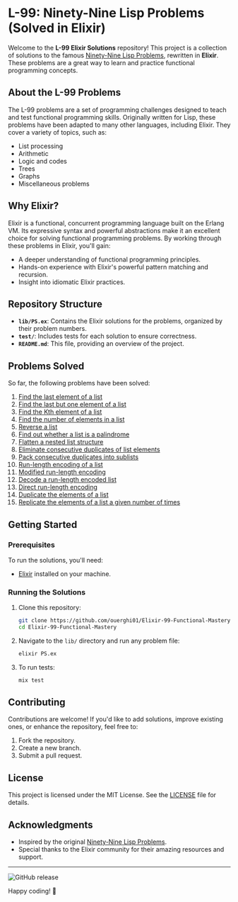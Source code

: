 # L-99: Ninety-Nine Lisp Problems (Solved in Elixir)

Welcome to the **L-99 Elixir Solutions** repository! This project is a collection of solutions to the famous [Ninety-Nine Lisp Problems](https://www.ic.unicamp.br/~meidanis/courses/mc336/2009s2/prolog/problemas/), rewritten in **Elixir**. These problems are a great way to learn and practice functional programming concepts.

## About the L-99 Problems

The L-99 problems are a set of programming challenges designed to teach and test functional programming skills. Originally written for Lisp, these problems have been adapted to many other languages, including Elixir. They cover a variety of topics, such as:

- List processing
- Arithmetic
- Logic and codes
- Trees
- Graphs
- Miscellaneous problems

## Why Elixir?

Elixir is a functional, concurrent programming language built on the Erlang VM. Its expressive syntax and powerful abstractions make it an excellent choice for solving functional programming problems. By working through these problems in Elixir, you'll gain:

- A deeper understanding of functional programming principles.
- Hands-on experience with Elixir's powerful pattern matching and recursion.
- Insight into idiomatic Elixir practices.

## Repository Structure

- **`lib/PS.ex`**: Contains the Elixir solutions for the problems, organized by their problem numbers.
- **`test/`**: Includes tests for each solution to ensure correctness.
- **`README.md`**: This file, providing an overview of the project.

## Problems Solved

So far, the following problems have been solved:

1. [Find the last element of a list](lib/PS.ex)
2. [Find the last but one element of a list](lib/PS.ex)
3. [Find the Kth element of a list](lib/PS.ex)
4. [Find the number of elements in a list](lib/PS.ex)
5. [Reverse a list](lib/PS.ex)
6. [Find out whether a list is a palindrome](lib/PS.ex)
7. [Flatten a nested list structure](lib/PS.ex)
8. [Eliminate consecutive duplicates of list elements](lib/PS.ex)
9. [Pack consecutive duplicates into sublists](lib/PS.ex)
10. [Run-length encoding of a list](lib/PS.ex)
11. [Modified run-length encoding](lib/PS.ex)
12. [Decode a run-length encoded list](lib/PS.ex)
13. [Direct run-length encoding](lib/PS.ex)
14. [Duplicate the elements of a list](lib/PS.ex)
15. [Replicate the elements of a list a given number of times](lib/PS.ex)

## Getting Started

### Prerequisites

To run the solutions, you'll need:

- [Elixir](https://elixir-lang.org/install.html) installed on your machine.

### Running the Solutions

1. Clone this repository:
   ```bash
   git clone https://github.com/ouerghi01/Elixir-99-Functional-Mastery.git
   cd Elixir-99-Functional-Mastery
   ```
2. Navigate to the `lib/` directory and run any problem file:
   ```bash
   elixir PS.ex
   ```
3. To run tests:
   ```bash
   mix test
   ```

## Contributing

Contributions are welcome! If you'd like to add solutions, improve existing ones, or enhance the repository, feel free to:

1. Fork the repository.
2. Create a new branch.
3. Submit a pull request.

## License

This project is licensed under the MIT License. See the [LICENSE](LICENSE) file for details.

## Acknowledgments

- Inspired by the original [Ninety-Nine Lisp Problems](https://www.ic.unicamp.br/~meidanis/courses/mc336/2009s2/prolog/problemas/).
- Special thanks to the Elixir community for their amazing resources and support.

---
![GitHub release](https://img.shields.io/github/v/release/ouerghi01/Elixir-99-Functional-Mastery.git)


Happy coding! 🚀
